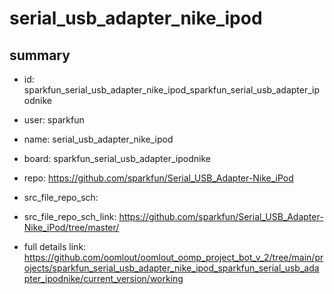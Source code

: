 # serial_usb_adapter_nike_ipod
 
## summary 
* id: sparkfun_serial_usb_adapter_nike_ipod_sparkfun_serial_usb_adapter_ipodnike
* user: sparkfun
* name: serial_usb_adapter_nike_ipod
* board: sparkfun_serial_usb_adapter_ipodnike
* repo: https://github.com/sparkfun/Serial_USB_Adapter-Nike_iPod



* src_file_repo_sch: 
* src_file_repo_sch_link: https://github.com/sparkfun/Serial_USB_Adapter-Nike_iPod/tree/master/
* full details link: https://github.com/oomlout/oomlout_oomp_project_bot_v_2/tree/main/projects/sparkfun_serial_usb_adapter_nike_ipod_sparkfun_serial_usb_adapter_ipodnike/current_version/working  







